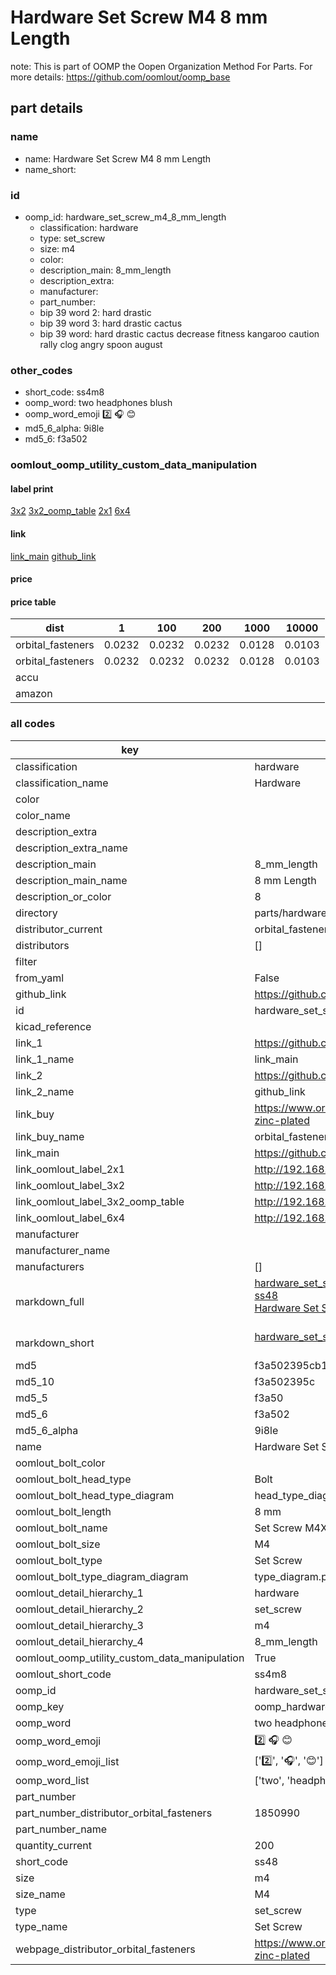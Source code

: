 # Hardware Set Screw M4 8 mm Length  

note: This is part of OOMP the Oopen Organization Method For Parts. For more details: https://github.com/oomlout/oomp_base

##  part details





### name
* name: Hardware Set Screw M4 8 mm Length
* name_short: 
### id
* oomp_id: hardware_set_screw_m4_8_mm_length
  * classification: hardware
  * type: set_screw
  * size: m4
  * color: 
  * description_main: 8_mm_length
  * description_extra: 
  * manufacturer: 
  * part_number: 
  * bip 39 word 2: hard drastic
  * bip 39 word 3: hard drastic cactus
  * bip 39 word: hard drastic cactus decrease fitness kangaroo caution rally clog angry spoon august

### other_codes
* short_code: ss4m8
* oomp_word: two headphones blush
* oomp_word_emoji :two: :headphones: :blush:
* md5_6_alpha: 9i8le
* md5_6: f3a502






### oomlout_oomp_utility_custom_data_manipulation
#### label print
[3x2](http://192.168.1.245:1112/?label=oomp%209i8le)
[3x2_oomp_table](http://192.168.1.107:1112/?label=oomp%209i8le)
[2x1](http://192.168.1.242:1112/?label=oomp%209i8le)
[6x4](http://192.168.1.55:1112/?label=oomp%209i8le)    

#### link

[link_main](https://github.com/oomlout/oomlout_oomp_current_version_messy/tree/main/parts/hardware_set_screw_m4_8_mm_length) [github_link](https://github.com/oomlout/oomlout_oomp_part_src/tree/main/parts/hardware_set_screw_m4_8_mm_length)                             

#### price

#### price table
| dist | 1 | 100 | 200 | 1000 | 10000 |
|------|---|-----|-----|------|-------|
| orbital_fasteners | 0.0232 | 0.0232 | 0.0232 | 0.0128 | 0.0103 |
| orbital_fasteners | 0.0232 | 0.0232 | 0.0232 | 0.0128 | 0.0103 | 
| accu |  |  |  |  |  | 
| amazon |  |  |  |  |  | 















### all codes 
| key | value |  
| --- | --- |  
| classification | hardware |  
| classification_name | Hardware |  
| color |  |  
| color_name |  |  
| description_extra |  |  
| description_extra_name |  |  
| description_main | 8_mm_length |  
| description_main_name | 8 mm Length |  
| description_or_color | 8 |  
| directory | parts/hardware_set_screw_m4_8_mm_length |  
| distributor_current | orbital_fasteners |  
| distributors | [] |  
| filter |  |  
| from_yaml | False |  
| github_link | https://github.com/oomlout/oomlout_oomp_part_src/tree/main/parts/hardware_set_screw_m4_8_mm_length |  
| id | hardware_set_screw_m4_8_mm_length |  
| kicad_reference |  |  
| link_1 | https://github.com/oomlout/oomlout_oomp_current_version_messy/tree/main/parts/hardware_set_screw_m4_8_mm_length |  
| link_1_name | link_main |  
| link_2 | https://github.com/oomlout/oomlout_oomp_part_src/tree/main/parts/hardware_set_screw_m4_8_mm_length |  
| link_2_name | github_link |  
| link_buy | https://www.orbitalfasteners.co.uk/products/m4-x-8-hexagon-head-set-screws-high-tensile-grade-8-8-bright-zinc-plated |  
| link_buy_name | orbital_fasteners |  
| link_main | https://github.com/oomlout/oomlout_oomp_current_version_messy/tree/main/parts/hardware_set_screw_m4_8_mm_length |  
| link_oomlout_label_2x1 | http://192.168.1.242:1112/?label=oomp%209i8le |  
| link_oomlout_label_3x2 | http://192.168.1.245:1112/?label=oomp%209i8le |  
| link_oomlout_label_3x2_oomp_table | http://192.168.1.107:1112/?label=oomp%209i8le |  
| link_oomlout_label_6x4 | http://192.168.1.55:1112/?label=oomp%209i8le |  
| manufacturer |  |  
| manufacturer_name |  |  
| manufacturers | [] |  
| markdown_full | [hardware_set_screw_m4_8_mm_length](https://github.com/oomlout/oomlout_oomp_current_version_messy/tree/main/parts/hardware_set_screw_m4_8_mm_length)<br>[ss48](https://github.com/oomlout/oomlout_oomp_current_version_messy/tree/main/parts/hardware_set_screw_m4_8_mm_length)<br>[Hardware Set Screw M4 8 Mm Length](https://github.com/oomlout/oomlout_oomp_current_version_messy/tree/main/parts/hardware_set_screw_m4_8_mm_length)<br><br> |  
| markdown_short | [hardware_set_screw_m4_8_mm_length](https://github.com/oomlout/oomlout_oomp_current_version_messy/tree/main/parts/hardware_set_screw_m4_8_mm_length)<br><br> |  
| md5 | f3a502395cb14495e62bf39240109349 |  
| md5_10 | f3a502395c |  
| md5_5 | f3a50 |  
| md5_6 | f3a502 |  
| md5_6_alpha | 9i8le |  
| name | Hardware Set Screw M4 8 mm Length |  
| oomlout_bolt_color |  |  
| oomlout_bolt_head_type | Bolt |  
| oomlout_bolt_head_type_diagram | head_type_diagram.png |  
| oomlout_bolt_length | 8 mm |  
| oomlout_bolt_name | Set Screw M4X8 mm  (Bolt) |  
| oomlout_bolt_size | M4 |  
| oomlout_bolt_type | Set Screw |  
| oomlout_bolt_type_diagram_diagram | type_diagram.png |  
| oomlout_detail_hierarchy_1 | hardware |  
| oomlout_detail_hierarchy_2 | set_screw |  
| oomlout_detail_hierarchy_3 | m4 |  
| oomlout_detail_hierarchy_4 | 8_mm_length |  
| oomlout_oomp_utility_custom_data_manipulation | True |  
| oomlout_short_code | ss4m8 |  
| oomp_id | hardware_set_screw_m4_8_mm_length |  
| oomp_key | oomp_hardware_set_screw_m4_8_mm_length |  
| oomp_word | two headphones blush |  
| oomp_word_emoji | :two: :headphones: :blush: |  
| oomp_word_emoji_list | [':two:', ':headphones:', ':blush:'] |  
| oomp_word_list | ['two', 'headphones', 'blush'] |  
| part_number |  |  
| part_number_distributor_orbital_fasteners | 1850990 |  
| part_number_name |  |  
| quantity_current | 200 |  
| short_code | ss48 |  
| size | m4 |  
| size_name | M4 |  
| type | set_screw |  
| type_name | Set Screw |  
| webpage_distributor_orbital_fasteners | https://www.orbitalfasteners.co.uk/products/m4-x-8-hexagon-head-set-screws-high-tensile-grade-8-8-bright-zinc-plated |  
